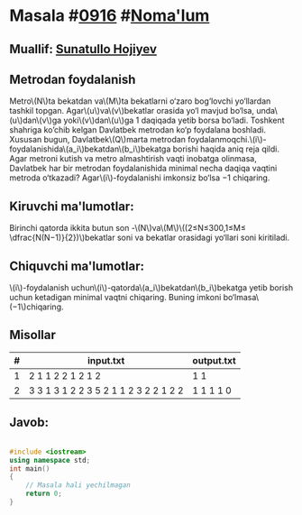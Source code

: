 
<h1>Masala #<a href="https://robocontest.uz/tasks/0916">0916</a> #<a href="https://robocontest.uz/tasks?category=1">Noma'lum</a></h1>
<h2> Muallif: <a href="https://robocontest.uz/profile/sunnat">Sunatullo Hojiyev</a></h2>
<h2>Metrodan foydalanish</h2>
<p>Metro\(N\)ta bekatdan va\(M\)ta bekatlarni o‘zaro bog‘lovchi yo‘llardan tashkil topgan. Agar\(u\)va\(v\)bekatlar orasida yo‘l mavjud bo‘lsa, unda\(u\)dan\(v\)ga yoki\(v\)dan\(u\)ga 1 daqiqada yetib borsa bo‘ladi.
Toshkent shahriga ko’chib kelgan Davlatbek metrodan ko‘p foydalana boshladi. Xususan bugun, Davlatbek\(Q\)marta metrodan foydalanmoqchi.\(i\)-foydalanishida\(a_i\)bekatdan\(b_i\)bekatga borishi haqida aniq reja qildi. Agar metroni kutish va metro almashtirish vaqti inobatga olinmasa, Davlatbek har bir metrodan foydalanishida minimal necha daqiqa vaqtini metroda o‘tkazadi? Agar\(i\)-foydalanishi imkonsiz bo‘lsa −1 chiqaring.</p>
<h2>Kiruvchi ma'lumotlar:</h2>
<p>Birinchi qatorda ikkita butun son -\(N\)va\(M\)\((2≤N≤300,1≤M≤ \dfrac{N(N−1)}{2})\)bekatlar soni va bekatlar orasidagi yo‘llari soni kiritiladi.</p>
<h2>Chiquvchi ma'lumotlar:</h2>
<p>\(i\)-foydalanish uchun\(i\)-qatorda\(a_i\)bekatdan\(b_i\)bekatga yetib borish uchun ketadigan minimal vaqtni chiqaring. Buning imkoni bo‘lmasa\(−1\)chiqaring.</p>
<h2>Misollar</h2>
<table>
    <thead>
        <tr>
            <th>#</th>
            <th>input.txt</th>
            <th>output.txt</th>
        </tr>
    </thead>
    <tbody>
            <tr>
                <td>1</td>
                <td>2 1
1 2
2
1 2
1 2</td>
                <td>1
1</td>
            </tr>
            <tr>
                <td>2</td>
                <td>3 3
1 3
1 2
2 3
5
2 1
1 2
3 2
2 1
2 2</td>
                <td>1
1
1
1
0</td>
            </tr>
    </tbody>
    </table>
    
<h2>Javob:</h2>

######
```cpp
#include <iostream>
using namespace std;
int main()
{
    // Masala hali yechilmagan
    return 0;
}
```

